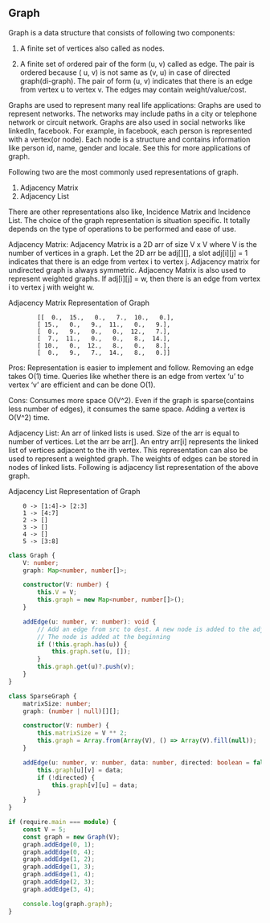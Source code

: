 ## Graph

Graph is a data structure that consists of following two components:
1. A finite set of vertices also called as nodes.

2. A finite set of ordered pair of the form (u, v) called as edge. The pair is ordered because (
u, v) is not same as (v, u) in case of directed graph(di-graph). The pair of form (u,
v) indicates that there is an edge from vertex u to vertex v. The edges may contain
weight/value/cost.

Graphs are used to represent many real life applications: Graphs are used to represent networks.
The networks may include paths in a city or telephone network or circuit network. Graphs are also
used in social networks like linkedIn, facebook. For example, in facebook, each person is
represented with a vertex(or node). Each node is a structure and contains information like person
id, name, gender and locale. See this for more applications of graph.

Following two are the most commonly used representations of graph.
1. Adjacency Matrix
2. Adjacency List

There are other representations also like, Incidence Matrix and Incidence List.
The choice of the graph representation is situation specific. It totally depends on the type of
operations to be performed and ease of use.

Adjacency Matrix: Adjacency Matrix is a 2D arr of size V x V where V is the number of vertices
in a graph. Let the 2D arr be adj[][], a slot adj[i][j] = 1 indicates that there is an edge
from vertex i to vertex j. Adjacency matrix for undirected graph is always symmetric. Adjacency
Matrix is also used to represent weighted graphs. If adj[i][j] = w, then there is an edge from
vertex i to vertex j with weight w.

Adjacency Matrix Representation of Graph
```doc
        [[  0.,  15.,   0.,   7.,  10.,   0.],
        [ 15.,   0.,   9.,  11.,   0.,   9.],
        [  0.,   9.,   0.,   0.,  12.,   7.],
        [  7.,  11.,   0.,   0.,   8.,  14.],
        [ 10.,   0.,  12.,   8.,   0.,   8.],
        [  0.,   9.,   7.,  14.,   8.,   0.]]
```
Pros: Representation is easier to implement and follow. Removing an edge takes O(1) time. Queries
like whether there is an edge from vertex ‘u’ to vertex ‘v’ are efficient and can be done O(1).

Cons: Consumes more space O(V^2). Even if the graph is sparse(contains less number of edges),
it consumes the same space. Adding a vertex is O(V^2) time.

Adjacency List: An arr of linked lists is used. Size of the arr is equal to number of
vertices. Let the arr be arr[]. An entry arr[i] represents the linked list of vertices
adjacent to the ith vertex. This representation can also be used to represent a weighted graph.
The weights of edges can be stored in nodes of linked lists. Following is adjacency list
representation of the above graph.

Adjacency List Representation of Graph

        0 -> [1:4]-> [2:3]
        1 -> [4:7]
        2 -> []
        3 -> []
        4 -> []
        5 -> [3:8]

```ts
class Graph {
    V: number;
    graph: Map<number, number[]>;

    constructor(V: number) {
        this.V = V;
        this.graph = new Map<number, number[]>();
    }

    addEdge(u: number, v: number): void {
        // Add an edge from src to dest. A new node is added to the adjacency list of src.
        // The node is added at the beginning
        if (!this.graph.has(u)) {
            this.graph.set(u, []);
        }
        this.graph.get(u)?.push(v);
    }
}

class SparseGraph {
    matrixSize: number;
    graph: (number | null)[][];

    constructor(V: number) {
        this.matrixSize = V ** 2;
        this.graph = Array.from(Array(V), () => Array(V).fill(null));
    }

    addEdge(u: number, v: number, data: number, directed: boolean = false): void {
        this.graph[u][v] = data;
        if (!directed) {
            this.graph[v][u] = data;
        }
    }
}

if (require.main === module) {
    const V = 5;
    const graph = new Graph(V);
    graph.addEdge(0, 1);
    graph.addEdge(0, 4);
    graph.addEdge(1, 2);
    graph.addEdge(1, 3);
    graph.addEdge(1, 4);
    graph.addEdge(2, 3);
    graph.addEdge(3, 4);

    console.log(graph.graph);
}

```